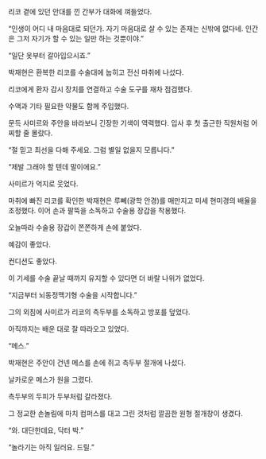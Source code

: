 리코 곁에 있던 안대를 낀 간부가 대화에 껴들었다.

“인생이 어디 내 마음대로 되던가. 자기 마음대로 살 수 있는 존재는 신밖에 없다네. 인간은 그저 자기가 할 수 있는 일만 하는 것뿐이야.”

“일단 옷부터 갈아입으시죠.”

박재현은 환복한 리코를 수술대에 눕히고 전신 마취에 나섰다.

리코에게 환자 감시 장치를 연결하고 수술 도구를 재차 점검했다.

수액과 기타 필요한 약물도 함께 주입했다.

문득 사미르와 주안을 바라보니 긴장한 기색이 역력했다. 입사 후 첫 출근한 직원처럼 어찌할 줄 몰랐다.

“절 믿고 최선을 다해 주세요. 그럼 별일 없을지 모릅니다.”

“제발 그래야 할 텐데 말이에요.”

사미르가 억지로 웃었다.

마취에 빠진 리코를 확인한 박재현은 루뻬(광학 안경)를 매만지고 미세 현미경의 배율을 조정했다. 이어 손과 팔뚝을 소독하고 수술용 장갑을 착용했다.

오늘따라 수술용 장갑이 쫀쫀하게 손에 붙었다.

예감이 좋았다.

컨디션도 좋았다.

이 기세를 수술 끝날 때까지 유지할 수 있다면 더 바랄 나위가 없었다.

“지금부터 뇌동정맥기형 수술을 시작합니다.”

그의 외침에 사미르가 리코의 측두부를 소독하고 방포를 덮었다.

아직까지는 배운 대로 잘 따라오고 있었다.

“메스.”

박재현은 주안이 건넨 메스를 손에 쥐고 측두부 절개에 나섰다.

날카로운 메스가 원을 그렸다.

측두부의 두피가 두부처럼 갈라졌다.

그 정교한 손놀림에 마치 컴퍼스를 대고 그린 것처럼 깔끔한 원형 절개창이 생겼다.

“와. 대단한데요, 닥터 박.”

“놀라기는 아직 일러요. 드릴.”